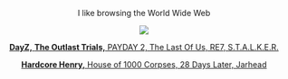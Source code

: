 <p align="center"> I like browsing the World Wide Web
<p align="center"> <a href="https://28dayslater.neocities.org/"><img src="https://github.com/PRAISETHELARD/PRAISETHELARD/blob/main/IMG_3468.gif">
<p align="center"> <b>DayZ,</b> <b>The Outlast Trials,</b> PAYDAY 2, The Last Of Us, RE7, S.T.A.L.K.E.R.
<p align="center"> <b>Hardcore Henry,</b> House of 1000 Corpses, 28 Days Later, Jarhead
